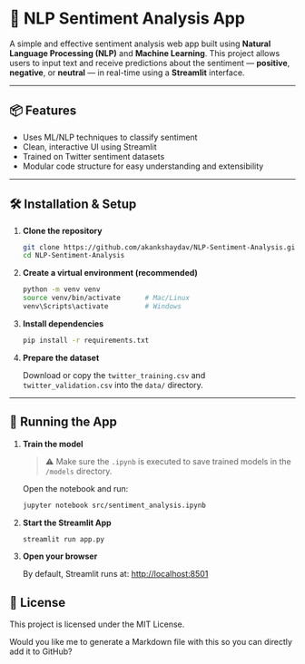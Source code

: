 # 🧠 NLP Sentiment Analysis App

A simple and effective sentiment analysis web app built using **Natural Language Processing (NLP)** and **Machine Learning**. This project allows users to input text and receive predictions about the sentiment — **positive**, **negative**, or **neutral** — in real-time using a **Streamlit** interface.

---

## 📦 Features

* Uses ML/NLP techniques to classify sentiment
* Clean, interactive UI using Streamlit
* Trained on Twitter sentiment datasets
* Modular code structure for easy understanding and extensibility

---

## 🛠️ Installation & Setup

1. **Clone the repository**

   ```bash
   git clone https://github.com/akankshaydav/NLP-Sentiment-Analysis.git
   cd NLP-Sentiment-Analysis
   ```

2. **Create a virtual environment (recommended)**

   ```bash
   python -m venv venv
   source venv/bin/activate      # Mac/Linux
   venv\Scripts\activate         # Windows
   ```

3. **Install dependencies**

   ```bash
   pip install -r requirements.txt
   ```

4. **Prepare the dataset**

   Download or copy the `twitter_training.csv` and `twitter_validation.csv` into the `data/` directory.

---

## 🚀 Running the App

1. **Train the model**

   > ⚠️ Make sure the `.ipynb` is executed to save trained models in the `/models` directory.

   Open the notebook and run:

   ```bash
   jupyter notebook src/sentiment_analysis.ipynb
   ```

2. **Start the Streamlit App**

   ```bash
   streamlit run app.py
   ```

3. **Open your browser**

   By default, Streamlit runs at:
   [http://localhost:8501](http://localhost:8501)






## 📄 License

This project is licensed under the MIT License.


Would you like me to generate a Markdown file with this so you can directly add it to GitHub?
